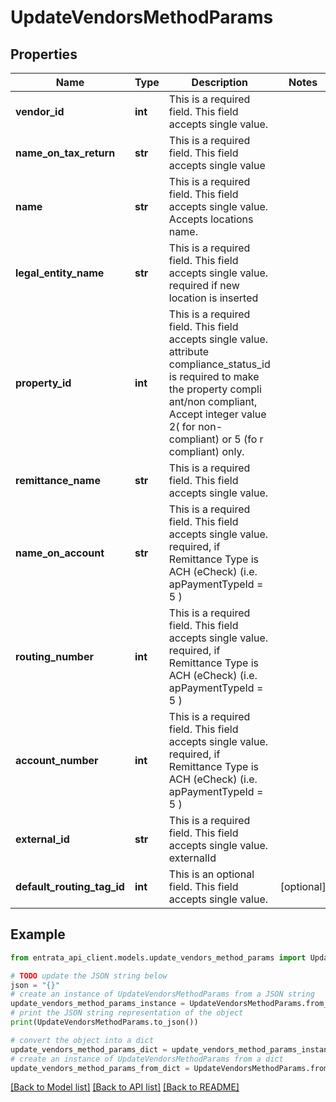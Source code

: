# UpdateVendorsMethodParams


## Properties

Name | Type | Description | Notes
------------ | ------------- | ------------- | -------------
**vendor_id** | **int** | This is a required field. This field accepts single value. | 
**name_on_tax_return** | **str** | This is a required field. This field accepts single value | 
**name** | **str** | This is a required field. This field accepts single value. Accepts locations name. | 
**legal_entity_name** | **str** | This is a required field. This field accepts single value. required if new location is inserted | 
**property_id** | **int** | This is a required field. This field accepts single value. attribute compliance_status_id is required to make the property compli ant/non compliant, Accept integer value 2( for non-compliant) or 5 (fo r compliant) only. | 
**remittance_name** | **str** | This is a required field. This field accepts single value. | 
**name_on_account** | **str** | This is a required field. This field accepts single value. required, if Remittance Type is ACH (eCheck) (i.e. apPaymentTypeId &#x3D; 5 ) | 
**routing_number** | **int** | This is a required field. This field accepts single value. required, if Remittance Type is ACH (eCheck) (i.e. apPaymentTypeId &#x3D; 5 ) | 
**account_number** | **int** | This is a required field. This field accepts single value. required, if Remittance Type is ACH (eCheck) (i.e. apPaymentTypeId &#x3D; 5 ) | 
**external_id** | **str** | This is a required field. This field accepts single value. externalId | 
**default_routing_tag_id** | **int** | This is an optional field. This field accepts single value. | [optional] 

## Example

```python
from entrata_api_client.models.update_vendors_method_params import UpdateVendorsMethodParams

# TODO update the JSON string below
json = "{}"
# create an instance of UpdateVendorsMethodParams from a JSON string
update_vendors_method_params_instance = UpdateVendorsMethodParams.from_json(json)
# print the JSON string representation of the object
print(UpdateVendorsMethodParams.to_json())

# convert the object into a dict
update_vendors_method_params_dict = update_vendors_method_params_instance.to_dict()
# create an instance of UpdateVendorsMethodParams from a dict
update_vendors_method_params_from_dict = UpdateVendorsMethodParams.from_dict(update_vendors_method_params_dict)
```
[[Back to Model list]](../README.md#documentation-for-models) [[Back to API list]](../README.md#documentation-for-api-endpoints) [[Back to README]](../README.md)


